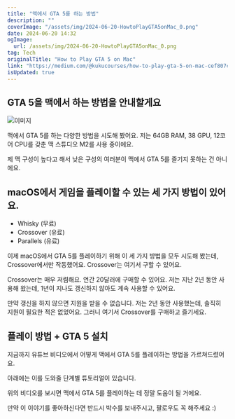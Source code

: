 ```yaml
---
title: "맥에서 GTA 5를 하는 방법"
description: ""
coverImage: "/assets/img/2024-06-20-HowtoPlayGTA5onMac_0.png"
date: 2024-06-20 14:32
ogImage: 
  url: /assets/img/2024-06-20-HowtoPlayGTA5onMac_0.png
tag: Tech
originalTitle: "How to Play GTA 5 on Mac"
link: "https://medium.com/@kukucourses/how-to-play-gta-5-on-mac-cef807cb2cdb"
isUpdated: true
---
```






## GTA 5을 맥에서 하는 방법을 안내할게요

![이미지](/assets/img/2024-06-20-HowtoPlayGTA5onMac_0.png)

맥에서 GTA 5를 하는 다양한 방법을 시도해 봤어요. 저는 64GB RAM, 38 GPU, 12코어 CPU를 갖춘 맥 스튜디오 M2를 사용 중이에요.

제 맥 구성이 높다고 해서 낮은 구성의 여러분이 맥에서 GTA 5를 즐기지 못하는 건 아니에요.

<div class="content-ad"></div>

## macOS에서 게임을 플레이할 수 있는 세 가지 방법이 있어요.

- Whisky (무료)
- Crossover (유료)
- Parallels (유료)

이제 macOS에서 GTA 5를 플레이하기 위해 이 세 가지 방법을 모두 시도해 봤는데, Crossover에서만 작동했어요. Crossover는 여기서 구할 수 있어요.

Crossover는 매우 저렴해요. 연간 20달러에 구매할 수 있어요. 저는 지난 2년 동안 사용해 왔는데, 1년이 지나도 갱신하지 않아도 계속 사용할 수 있어요.

<div class="content-ad"></div>

만약 갱신을 하지 않으면 지원을 받을 수 없습니다. 저는 2년 동안 사용했는데, 솔직히 지원이 필요한 적은 없었어요. 그러니 여기서 Crossover를 구매하고 즐기세요.

## 플레이 방법 + GTA 5 설치

지금까지 유튜브 비디오에서 어떻게 맥에서 GTA 5를 플레이하는 방법을 가르쳐드렸어요.

아래에는 이를 도와줄 단계별 튜토리얼이 있습니다.

<div class="content-ad"></div>

위의 비디오를 보시면 맥에서 GTA 5를 플레이하는 데 정말 도움이 될 거에요.

만약 이 이야기를 좋아하신다면 반드시 박수를 보내주시고, 팔로우도 꼭 해주세요 :)